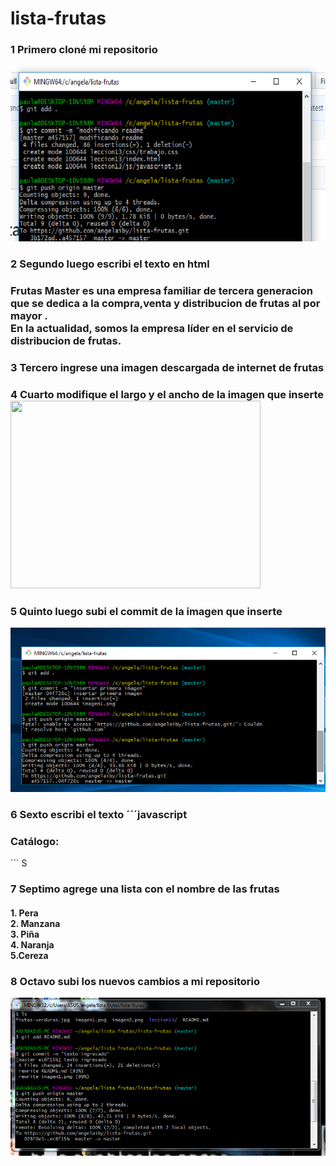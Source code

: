 # lista-frutas
### 1 **Primero** cloné mi repositorio
![Alt-text](imagen1.png)

### 2 **Segundo** luego escribi el texto en html
### **Frutas Master**</b> es una empresa familiar de tercera generacion que se dedica a la compra,venta y distribucion de frutas al por mayor .<br>En la actualidad, somos la empresa líder en el servicio de distribucion de frutas.</h4>

### 3 **Tercero** ingrese una imagen descargada de internet de frutas
### 4 **Cuarto** modifique el largo y el ancho de la imagen que inserte <img src="http://www.traza.net/wp-content/uploads/2017/01/frutas-verduras.jpg" width="400" height="300"/><br>

### 5 **Quinto** luego subi el commit de la imagen que inserte

![Alt-text](imagen2.png)
### 6 **Sexto**  escribi el texto ´´´javascript <h3> <b>Catálogo:</b></h3> ´´´ S

### 7 **Septimo** agrege una lista con el nombre de las frutas <h4> 1. Pera <br> 2. Manzana <br> 3. Piña <br> 4. Naranja <br> 5.Cereza </h4>

### 8 **Octavo** subi los nuevos cambios a mi repositorio

![Alt-text](imagen3.png)
